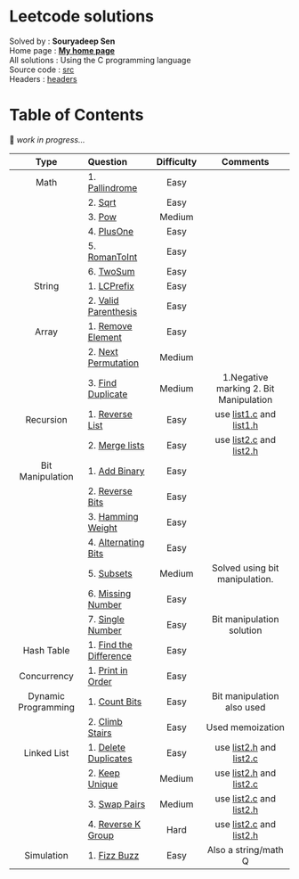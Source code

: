 # Leetcode solutions

Solved by     : **Souryadeep Sen**  
Home page     : [**My home page**](https://github.com/Souryadeep)  
All solutions : Using the C programming language  
Source code   : [src](https://github.com/Souryadeep/Leetcode/tree/master/src)  
Headers       : [headers](https://github.com/Souryadeep/Leetcode/tree/master/include)

# Table of Contents

👷 *work in progress...*  



| Type     |    Question                                                                |  Difficulty | Comments 		|
|:--------:|:-------------------------------------------------------------------------- |:-----------:|:-----------------------:|
| Math     |1. [Pallindrome](https://leetcode.com/problems/palindrome-number/)          |Easy         |          		|
|          |2. [Sqrt](https://leetcode.com/problems/sqrtx/)                             |Easy         |          		|
|          |3. [Pow](https://leetcode.com/problems/powx-n/)                             |Medium       |		 		|
|          |4. [PlusOne](https://leetcode.com/problems/plus-one/)                       |Easy         |		 		|
|          |5. [RomanToInt](https://leetcode.com/problems/roman-to-integer/)            |Easy         |		 		|
|          |6. [TwoSum](https://leetcode.com/problems/two-sum)                          |Easy         |		 		|
| String   |1. [LCPrefix](https://leetcode.com/problems/longest-common-prefix/)         |Easy         |	 		     | 
|          |2. [Valid Parenthesis](https://leetcode.com/problems/valid-parentheses/)    |Easy         |		 		|
| Array    |1. [Remove Element](https://leetcode.com/problems/remove-element/)		|Easy	      |		 		|
|          |2. [Next Permutation](https://leetcode.com/problems/next-permutation/)      |Medium       |		 	      	|
|          |3. [Find Duplicate](https://leetcode.com/problems/find-the-duplicate-number/)|Medium      |1.Negative marking 2. Bit Manipulation|
| Recursion|1. [Reverse List](https://leetcode.com/problems/reverse-linked-list/)       |Easy         |use [list1.c](https://github.com/Souryadeep/Leetcode/blob/master/src/list1.c) and [list1.h](https://github.com/Souryadeep/Leetcode/blob/master/include/list1.h)	|
|          |2. [Merge lists](https://leetcode.com/problems/merge-two-sorted-lists/)     |Easy         |use [list2.c](https://github.com/Souryadeep/Leetcode/blob/master/src/list2.c) and [list2.h](https://github.com/Souryadeep/Leetcode/blob/master/include/list2.h)|
| Bit Manipulation|1. [Add Binary](https://leetcode.com/problems/add-binary/)           |Easy         |                         |
|          |2. [Reverse Bits](https://leetcode.com/problems/reverse-bits/)              |Easy         |                         |
|          |3. [Hamming Weight](https://leetcode.com/problems/number-of-1-bits/)        |Easy         |                         |
|          |4. [Alternating Bits](https://leetcode.com/problems/binary-number-with-alternating-bits/)|Easy    |                 |
|          |5. [Subsets](https://leetcode.com/problems/subsets/)                        |Medium       |Solved using bit manipulation. |
|          |6. [Missing Number](https://leetcode.com/problems/missing-number/)          |Easy         |                         |
|          |7. [Single Number](https://leetcode.com/problems/single-number/)            |Easy         |Bit manipulation solution|
| Hash Table|1. [Find the Difference](https://leetcode.com/problems/find-the-difference/)|Easy	      |                         |
|Concurrency|1. [Print in Order](https://leetcode.com/problems/print-in-order/)         |Easy	      |                         |
|Dynamic Programming|1. [Count Bits](https://leetcode.com/problems/counting-bits/)       |Easy         |Bit manipulation also used| 
|          |2. [Climb Stairs](https://leetcode.com/problems/climbing-stairs/)           |Easy         |Used memoization         |
| Linked List|1. [Delete Duplicates](https://leetcode.com/problems/remove-duplicates-from-sorted-list/)|Easy   |use [list2.h](https://github.com/Souryadeep/Leetcode/blob/master/include/list2.h) and [list2.c](https://github.com/Souryadeep/Leetcode/blob/master/src/list2.c)                 |
|           |2. [Keep Unique](https://leetcode.com/problems/remove-duplicates-from-sorted-list-ii/)|Medium|use [list2.h](https://github.com/Souryadeep/Leetcode/blob/master/include/list2.h) and [list2.c](https://github.com/Souryadeep/Leetcode/blob/master/src/list2.c)                    |
|           |3. [Swap Pairs](https://leetcode.com/problems/swap-nodes-in-pairs/)        |Medium       |use [list2.c](https://github.com/Souryadeep/Leetcode/blob/master/src/list2.c) and [list2.h](https://github.com/Souryadeep/Leetcode/blob/master/include/list2.h)|
|           |4. [Reverse K Group](https://leetcode.com/problems/reverse-nodes-in-k-group/)|Hard       |use [list2.c](https://github.com/Souryadeep/Leetcode/blob/master/src/list2.c) and [list2.h](https://github.com/Souryadeep/Leetcode/blob/master/include/list2.h)|
| Simulation|1. [Fizz Buzz](https://leetcode.com/problems/fizz-buzz/)                   |Easy         |Also a string/math Q     |
